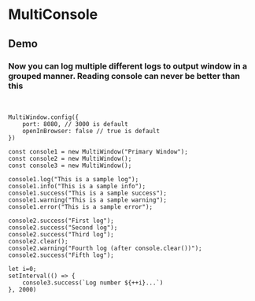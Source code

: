 # MultiConsole

## Demo

### Now you can log multiple different logs to output window in a grouped manner. Reading console can never be better than this
&nbsp;

```const MultiWindow = require("multi-windows");
MultiWindow.config({
    port: 8080, // 3000 is default
    openInBrowser: false // true is default
})

const console1 = new MultiWindow("Primary Window");
const console2 = new MultiWindow();
const console3 = new MultiWindow();

console1.log("This is a sample log");
console1.info("This is a sample info");
console1.success("This is a sample success");
console1.warning("This is a sample warning");
console1.error("This is a sample error");

console2.success("First log");
console2.success("Second log");
console2.success("Third log");
console2.clear();
console2.warning("Fourth log (after console.clear())");
console2.success("Fifth log");

let i=0;
setInterval(() => {
    console3.success(`Log number ${++i}...`)
}, 2000)
```